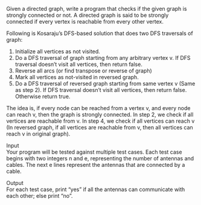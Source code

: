 Given a directed graph, write a program that checks if the given graph is strongly connected
or not. A directed graph is said to be strongly connected if every vertex is reachable from
every other vertex.

Following is Kosaraju’s DFS-based solution that does two DFS traversals of graph:
  1. Initialize all vertices as not visited.
  2. Do a DFS traversal of graph starting from any arbitrary vertex v. If DFS traversal doesn’t visit all vertices, then return false.
  3. Reverse all arcs (or find transpose or reverse of graph)
  4. Mark all vertices as not-visited in reversed graph.
  5. Do a DFS traversal of reversed graph starting from same vertex v (Same as step 2). If DFS traversal doesn’t visit all vertices, then return false. Otherwise return true.

The idea is, if every node can be reached from a vertex v, and every node can reach v, then the
graph is strongly connected. In step 2, we check if all vertices are reachable from v. In step 4, we
check if all vertices can reach v (In reversed graph, if all vertices are reachable from v, then all
vertices can reach v in original graph).

Input \
Your program will be tested against multiple test cases. Each test case begins with two
integers n and e, representing the number of antennas and cables. The next e lines represent
the antennas that are connected by a cable.

Output \
For each test case, print “yes” if all the antennas can communicate with each other; else print “no”.

